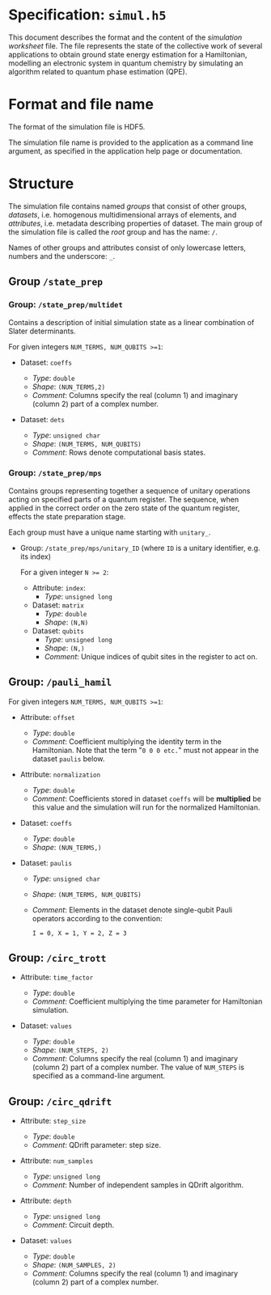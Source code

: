 # Specification: `simul.h5`

This document describes the format and the content of the _simulation
worksheet_ file. The file represents the state of the collective work of several
applications to obtain ground state energy estimation for a Hamiltonian,
modelling an electronic system in quantum chemistry by simulating
an algorithm related to quantum phase estimation (QPE).

# Format and file name

The format of the simulation file is HDF5.

The simulation file name is provided to the application as a command line
argument, as specified in the application help page or
documentation.

# Structure

The simulation file contains named *groups* that consist of other
groups, *datasets*, i.e. homogenous multidimensional arrays of elements, and
*attributes*, i.e. metadata describing properties of dataset. The main group
of the simulation file is called the *root* group and has the name: `/`.

Names of other groups and attributes consist of only lowercase letters, numbers
and the underscore: `_`.

## Group `/state_prep`

### Group: `/state_prep/multidet`

Contains a description of initial simulation state as a linear combination of
Slater determinants.

For given integers `NUM_TERMS, NUM_QUBITS >=1`:

- Dataset: `coeffs`
    - *Type*: `double`
    - *Shape*: `(NUN_TERMS,2)`
    - *Comment*: Columns specify the real (column 1) and imaginary (column 2)
      part of a complex number.


- Dataset: `dets`
    - *Type*: `unsigned char`
    - *Shape*: `(NUM_TERMS, NUM_QUBITS)`
    - *Comment*: Rows denote computational basis states.

### Group: `/state_prep/mps`

Contains groups representing together a sequence of unitary
operations acting on specified parts of a quantum register. The sequence, when
applied in the correct order on the zero state of the quantum register, effects
the state preparation stage.

Each group must have a unique name starting with `unitary_`.

- Group: `/state_prep/mps/unitary_ID`
  (where `ID` is a unitary identifier, e.g. its index)

  For a given integer `N >= 2`:

    - Attribute: `index`:
        - *Type*: `unsigned long`
    - Dataset: `matrix`
        - *Type*: `double`
        - *Shape*: `(N,N)`
    - Dataset: `qubits`
        - *Type*: `unsigned long`
        - *Shape*: `(N,)`
        - *Comment*: Unique indices of qubit sites in the register to act on.

## Group: `/pauli_hamil`

For given integers `NUM_TERMS, NUM_QUBITS >=1`:

- Attribute: `offset`
    - *Type*: `double`
    - *Comment*: Coefficient multiplying the identity term in the
      Hamiltonian. Note that the term "`0 0 0 etc.`" must not appear in the
      dataset `paulis` below.

- Attribute: `normalization`
    - *Type*: `double`
    - *Comment*: Coefficients stored in dataset `coeffs` will be
      **multiplied** be this value and the simulation will run for the
      normalized Hamiltonian.

- Dataset: `coeffs`
    - *Type*: `double`
    - *Shape*: `(NUN_TERMS,)`

- Dataset: `paulis`
    - *Type*: `unsigned char`
    - *Shape*: `(NUM_TERMS, NUM_QUBITS)`
    - *Comment*: Elements in the dataset denote single-qubit Pauli operators
      according to the convention:

      ```text
      I = 0, X = 1, Y = 2, Z = 3
      ```

## Group: `/circ_trott`

- Attribute: `time_factor`
    - *Type*: `double`
    - *Comment*: Coefficient multiplying the time parameter for Hamiltonian
      simulation.

- Dataset: `values`
    - *Type*: `double`
    - *Shape*: `(NUM_STEPS, 2)`
    - *Comment*: Columns specify the real (column 1) and imaginary (column 2)
      part of a complex number. The value of `NUM_STEPS` is specified as a command-line argument.

## Group: `/circ_qdrift`


- Attribute: `step_size`
    - *Type*: `double`
    - *Comment*: QDrift parameter: step size.

- Attribute: `num_samples`
    - *Type*: `unsigned long`
    - *Comment*: Number of independent samples in QDrift algorithm.

- Attribute: `depth`
    - *Type*: `unsigned long`
    - *Comment*: Circuit depth.

- Dataset: `values`
    - *Type*: `double`
    - *Shape*: `(NUM_SAMPLES, 2)`
    - *Comment*: Columns specify the real (column 1) and imaginary (column 2)
      part of a complex number.
  
[hdf5-data-types]: https://docs.hdfgroup.org/hdf5/v1_14/predefined_datatypes_tables.html

[uuid-rfc]: https://datatracker.ietf.org/doc/html/rfc4122
